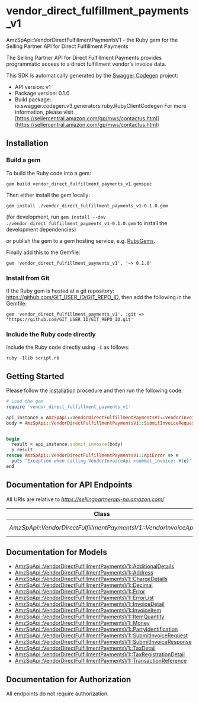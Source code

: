 # vendor_direct_fulfillment_payments_v1

AmzSpApi::VendorDirectFulfillmentPaymentsV1 - the Ruby gem for the Selling Partner API for Direct Fulfillment Payments

The Selling Partner API for Direct Fulfillment Payments provides programmatic access to a direct fulfillment vendor's invoice data.

This SDK is automatically generated by the [Swagger Codegen](https://github.com/swagger-api/swagger-codegen) project:

- API version: v1
- Package version: 0.1.0
- Build package: io.swagger.codegen.v3.generators.ruby.RubyClientCodegen
For more information, please visit [https://sellercentral.amazon.com/gp/mws/contactus.html](https://sellercentral.amazon.com/gp/mws/contactus.html)

## Installation

### Build a gem

To build the Ruby code into a gem:

```shell
gem build vendor_direct_fulfillment_payments_v1.gemspec
```

Then either install the gem locally:

```shell
gem install ./vendor_direct_fulfillment_payments_v1-0.1.0.gem
```
(for development, run `gem install --dev ./vendor_direct_fulfillment_payments_v1-0.1.0.gem` to install the development dependencies)

or publish the gem to a gem hosting service, e.g. [RubyGems](https://rubygems.org/).

Finally add this to the Gemfile:

    gem 'vendor_direct_fulfillment_payments_v1', '~> 0.1.0'

### Install from Git

If the Ruby gem is hosted at a git repository: https://github.com/GIT_USER_ID/GIT_REPO_ID, then add the following in the Gemfile:

    gem 'vendor_direct_fulfillment_payments_v1', :git => 'https://github.com/GIT_USER_ID/GIT_REPO_ID.git'

### Include the Ruby code directly

Include the Ruby code directly using `-I` as follows:

```shell
ruby -Ilib script.rb
```

## Getting Started

Please follow the [installation](#installation) procedure and then run the following code:
```ruby
# Load the gem
require 'vendor_direct_fulfillment_payments_v1'

api_instance = AmzSpApi::VendorDirectFulfillmentPaymentsV1::VendorInvoiceApi.new
body = AmzSpApi::VendorDirectFulfillmentPaymentsV1::SubmitInvoiceRequest.new # SubmitInvoiceRequest | The request body containing one or more invoices for vendor orders.


begin
  result = api_instance.submit_invoice(body)
  p result
rescue AmzSpApi::VendorDirectFulfillmentPaymentsV1::ApiError => e
  puts "Exception when calling VendorInvoiceApi->submit_invoice: #{e}"
end
```

## Documentation for API Endpoints

All URIs are relative to *https://sellingpartnerapi-na.amazon.com/*

Class | Method | HTTP request | Description
------------ | ------------- | ------------- | -------------
*AmzSpApi::VendorDirectFulfillmentPaymentsV1::VendorInvoiceApi* | [**submit_invoice**](docs/VendorInvoiceApi.md#submit_invoice) | **POST** /vendor/directFulfillment/payments/v1/invoices | 

## Documentation for Models

 - [AmzSpApi::VendorDirectFulfillmentPaymentsV1::AdditionalDetails](docs/AdditionalDetails.md)
 - [AmzSpApi::VendorDirectFulfillmentPaymentsV1::Address](docs/Address.md)
 - [AmzSpApi::VendorDirectFulfillmentPaymentsV1::ChargeDetails](docs/ChargeDetails.md)
 - [AmzSpApi::VendorDirectFulfillmentPaymentsV1::Decimal](docs/Decimal.md)
 - [AmzSpApi::VendorDirectFulfillmentPaymentsV1::Error](docs/Error.md)
 - [AmzSpApi::VendorDirectFulfillmentPaymentsV1::ErrorList](docs/ErrorList.md)
 - [AmzSpApi::VendorDirectFulfillmentPaymentsV1::InvoiceDetail](docs/InvoiceDetail.md)
 - [AmzSpApi::VendorDirectFulfillmentPaymentsV1::InvoiceItem](docs/InvoiceItem.md)
 - [AmzSpApi::VendorDirectFulfillmentPaymentsV1::ItemQuantity](docs/ItemQuantity.md)
 - [AmzSpApi::VendorDirectFulfillmentPaymentsV1::Money](docs/Money.md)
 - [AmzSpApi::VendorDirectFulfillmentPaymentsV1::PartyIdentification](docs/PartyIdentification.md)
 - [AmzSpApi::VendorDirectFulfillmentPaymentsV1::SubmitInvoiceRequest](docs/SubmitInvoiceRequest.md)
 - [AmzSpApi::VendorDirectFulfillmentPaymentsV1::SubmitInvoiceResponse](docs/SubmitInvoiceResponse.md)
 - [AmzSpApi::VendorDirectFulfillmentPaymentsV1::TaxDetail](docs/TaxDetail.md)
 - [AmzSpApi::VendorDirectFulfillmentPaymentsV1::TaxRegistrationDetail](docs/TaxRegistrationDetail.md)
 - [AmzSpApi::VendorDirectFulfillmentPaymentsV1::TransactionReference](docs/TransactionReference.md)

## Documentation for Authorization

 All endpoints do not require authorization.


